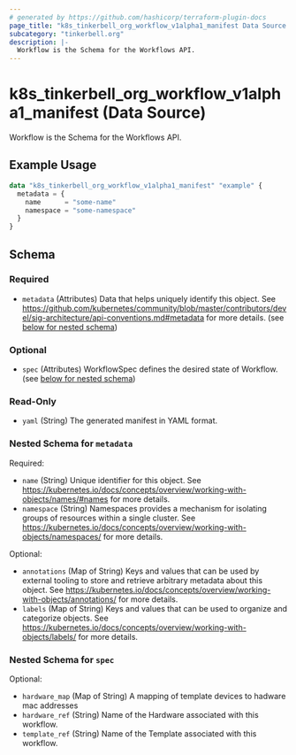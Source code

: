 ```yaml
---
# generated by https://github.com/hashicorp/terraform-plugin-docs
page_title: "k8s_tinkerbell_org_workflow_v1alpha1_manifest Data Source - terraform-provider-k8s"
subcategory: "tinkerbell.org"
description: |-
  Workflow is the Schema for the Workflows API.
---
```


# k8s_tinkerbell_org_workflow_v1alpha1_manifest (Data Source)

Workflow is the Schema for the Workflows API.

## Example Usage

```terraform
data "k8s_tinkerbell_org_workflow_v1alpha1_manifest" "example" {
  metadata = {
    name      = "some-name"
    namespace = "some-namespace"
  }
}
```

<!-- schema generated by tfplugindocs -->
## Schema

### Required

- `metadata` (Attributes) Data that helps uniquely identify this object. See https://github.com/kubernetes/community/blob/master/contributors/devel/sig-architecture/api-conventions.md#metadata for more details. (see [below for nested schema](#nestedatt--metadata))

### Optional

- `spec` (Attributes) WorkflowSpec defines the desired state of Workflow. (see [below for nested schema](#nestedatt--spec))

### Read-Only

- `yaml` (String) The generated manifest in YAML format.

<a id="nestedatt--metadata"></a>
### Nested Schema for `metadata`

Required:

- `name` (String) Unique identifier for this object. See https://kubernetes.io/docs/concepts/overview/working-with-objects/names/#names for more details.
- `namespace` (String) Namespaces provides a mechanism for isolating groups of resources within a single cluster. See https://kubernetes.io/docs/concepts/overview/working-with-objects/namespaces/ for more details.

Optional:

- `annotations` (Map of String) Keys and values that can be used by external tooling to store and retrieve arbitrary metadata about this object. See https://kubernetes.io/docs/concepts/overview/working-with-objects/annotations/ for more details.
- `labels` (Map of String) Keys and values that can be used to organize and categorize objects. See https://kubernetes.io/docs/concepts/overview/working-with-objects/labels/ for more details.


<a id="nestedatt--spec"></a>
### Nested Schema for `spec`

Optional:

- `hardware_map` (Map of String) A mapping of template devices to hadware mac addresses
- `hardware_ref` (String) Name of the Hardware associated with this workflow.
- `template_ref` (String) Name of the Template associated with this workflow.
